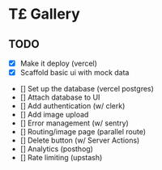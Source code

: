 # T£ Gallery

## TODO

- [x] Make it deploy (vercel)
- [x] Scaffold basic ui with mock data
- [] Set up the database (vercel postgres)
- [] Attach database to UI
- [] Add authentication (w/ clerk)
- [] Add image upload
- [] Error management (w/ sentry)
- [] Routing/image page (parallel route)
- [] Delete button (w/ Server Actions)
- [] Analytics (posthog)
- [] Rate limiting (upstash)
